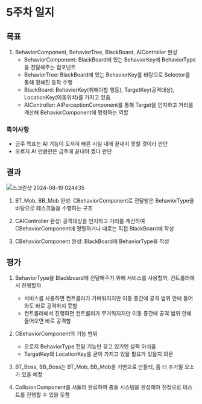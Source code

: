 # 5주차 일지

## 목표

1. BehaviorComponent, BehaviorTree, BlackBoard, AIController 완성
    - BehaviorComponent: BlackBoard에 있는 BehaviorKey에 BehaviorType을 전달해주는 컴포넌트
    - BehaviorTree: BlackBoard에 있는 BehaviorKey를 바탕으로 Selector를 통해 정해진 동작 수행
    - BlackBoard: BehaviorKey(취해야할 행동), TargetKey(공격대상), LocationKey(이동위치)를 가지고 있음
    - AIController: AIPerceptionComponent를 통해 Target을 인지하고 거리를 계산해 BehaviorComponent에 명령하는 역할
  
### 특이사항

- 금주 목표는 AI 기능이 도저히 빠른 시일 내에 끝내지 못할 것이라 판단
- 오로지 AI 만큼만은 금주에 끝내야 겠다 판단

## 결과

![스크린샷 2024-08-19 024435](https://github.com/user-attachments/assets/57e66f39-e550-48e2-919e-6a1cec55ec01)

1. BT_Mob, BB_Mob 완성: CBehaviorComponent로 전달받은 BehaviorType을 바탕으로 테스크들을 수행하는 구조

2. CAIController 완성: 공객대상을 인지하고 거리를 계산하여 CBehaviorComponent에 명령하거나 때로는 직접 BlackBoard에 작성

3. CBehaviorComponent 완성: BlackBoard에 BehaviorType을 작성

## 평가

1. BehaviorType을 Blackboard에 전달해주기 위해 서비스를 사용할까, 컨트롤러에서 진행할까
     - 서비스를 사용하면 컨트롤러가 가벼워지지만 이동 중간에 공격 범위 안에 들어와도 바로 공격하지 못함
     - 컨트롤러에서 진행하면 컨트롤러가 무거워지지만 이동 중간에 공격 범위 안에 들어오면 바로 공격함

2. CBehaviorComponent의 기능 범위
     - 오로지 BehaviorType 전달 기능만 갖고 있기엔 살짝 아쉬움
     - TargetKey와 LocationKey를 굳이 가지고 있을 필요가 있을지 의문

3. BT_Boss, BB_Boss는 BT_Mob, BB_Mob을 기반으로 만들되, 좀 더 추가될 요소가 있을 예정

4. CollisionComponent를 서둘러 완료하여 충돌 시스템을 완성해야 진정으로 테스트를 진행할 수 있을 듯함
